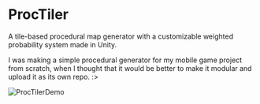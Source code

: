 # ProcTiler
A tile-based procedural map generator with a customizable weighted probability system made in Unity.  
  
I was making a simple procedural generator for my mobile game project from scratch, when I thought that it would be better to make it modular and upload it as its own repo. :>  

![ProcTilerDemo](https://user-images.githubusercontent.com/111236045/226544580-afb632b6-6443-4f04-ad08-d32a806bf040.gif)
